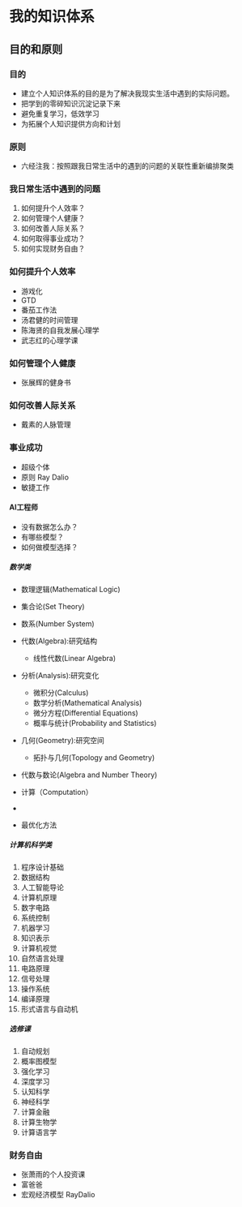 # 我的知识体系

## 目的和原则

### 目的
- 建立个人知识体系的目的是为了解决我现实生活中遇到的实际问题。
- 把学到的零碎知识沉淀记录下来
- 避免重复学习，低效学习
- 为拓展个人知识提供方向和计划

### 原则

- 六经注我：按照跟我日常生活中的遇到的问题的关联性重新编排聚类

### 我日常生活中遇到的问题

1. 如何提升个人效率？
2. 如何管理个人健康？
3. 如何改善人际关系？
4. 如何取得事业成功？
5. 如何实现财务自由？

### 如何提升个人效率

- 游戏化
- GTD
- 番茄工作法
- 汤君健的时间管理
- 陈海贤的自我发展心理学
- 武志红的心理学课

### 如何管理个人健康

- 张展辉的健身书

### 如何改善人际关系

- 戴素的人脉管理

### 事业成功

- 超级个体
- 原则 Ray Dalio
- 敏捷工作

#### AI工程师

- 没有数据怎么办？
- 有哪些模型？
- 如何做模型选择？


##### 数学类

- 数理逻辑(Mathematical Logic)
- 集合论(Set Theory)
- 数系(Number System)
- 代数(Algebra):研究结构
  - 线性代数(Linear Algebra)
- 分析(Analysis):研究变化
  - 微积分(Calculus)
  - 数学分析(Mathematical Analysis)
  - 微分方程(Differential Equations)
  - 概率与统计(Probability and Statistics)

- 几何(Geometry):研究空间
  - 拓扑与几何(Topology and Geometry)



- 代数与数论(Algebra and Number Theory)


- 计算（Computation）
- 
- 最优化方法


##### 计算机科学类

1. 程序设计基础
2. 数据结构
3. 人工智能导论
4. 计算机原理
5. 数字电路
6. 系统控制
7. 机器学习
8. 知识表示
9. 计算机视觉
10. 自然语言处理
11. 电路原理
12. 信号处理
13. 操作系统
14. 编译原理
15. 形式语言与自动机

##### 选修课

1. 自动规划
2. 概率图模型
3. 强化学习
4. 深度学习
5. 认知科学
6. 神经科学
7. 计算金融
8. 计算生物学
9. 计算语言学

### 财务自由

- 张萧雨的个人投资课
- 富爸爸
- 宏观经济模型 RayDalio
